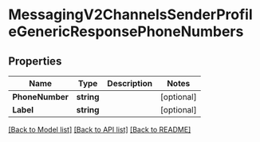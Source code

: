 # MessagingV2ChannelsSenderProfileGenericResponsePhoneNumbers

## Properties

Name | Type | Description | Notes
------------ | ------------- | ------------- | -------------
**PhoneNumber** | **string** |  |[optional] 
**Label** | **string** |  |[optional] 

[[Back to Model list]](../README.md#documentation-for-models) [[Back to API list]](../README.md#documentation-for-api-endpoints) [[Back to README]](../README.md)


